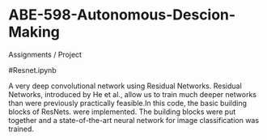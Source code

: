 # ABE-598-Autonomous-Descion-Making
Assignments / Project

#Resnet.ipynb

A very deep convolutional network using Residual Networks.  Residual Networks, introduced by He et al., allow us to train much deeper networks than were previously practically feasible.In this code, the basic building blocks of ResNets. were implemented. The building blocks were put together and a state-of-the-art neural network for image classification was trained.

